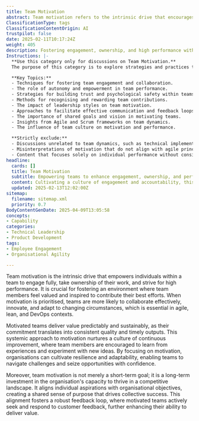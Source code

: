 ```yaml
---
title: Team Motivation
abstract: Team motivation refers to the intrinsic drive that encourages individuals within a team to engage fully, take ownership of their responsibilities, and pursue high performance. It originates from the need to create an environment where team members feel valued and inspired, which is particularly important in agile, lean, and DevOps frameworks. Prioritising motivation leads to enhanced collaboration, innovation, and adaptability, enabling teams to respond effectively to changing circumstances. Motivated teams are capable of delivering value consistently and sustainably, as their commitment results in high-quality outputs and timely delivery. This focus on motivation fosters a culture of continuous improvement, encouraging team members to learn from experiences and experiment with new ideas. Furthermore, team motivation is a long-term investment that aligns individual aspirations with organisational goals, creating a shared sense of purpose that drives collective success. This alignment not only enhances team resilience and adaptability but also establishes a robust feedback loop, where motivated teams actively seek and respond to customer feedback, thereby improving their capacity to deliver value in a competitive landscape.
ClassificationType: tags
ClassificationContentOrigin: AI
trustpilot: false
date: 2025-02-11T10:17:24Z
weight: 405
description: Fostering engagement, ownership, and high performance within agile teams.
Instructions: |-
  **Use this category only for discussions on Team Motivation.**  
  The purpose of this category is to explore strategies and practices that enhance engagement, ownership, and high performance within agile teams. It focuses on the psychological and social aspects that drive team dynamics and individual contributions in an agile environment.

  **Key Topics:**
  - Techniques for fostering team engagement and collaboration.
  - The role of autonomy and empowerment in team performance.
  - Strategies for building trust and psychological safety within teams.
  - Methods for recognising and rewarding team contributions.
  - The impact of leadership styles on team motivation.
  - Approaches to facilitate effective communication and feedback loops.
  - The importance of shared goals and vision in motivating teams.
  - Insights from Agile and Scrum frameworks on team dynamics.
  - The influence of team culture on motivation and performance.

  **Strictly exclude:**
  - Discussions unrelated to team dynamics, such as technical implementation details or tools without a motivational context.
  - Misinterpretations of motivation that do not align with agile principles or the original theories of team dynamics.
  - Content that focuses solely on individual performance without considering the team context.
headline:
  cards: []
  title: Team Motivation
  subtitle: Empowering teams to enhance engagement, ownership, and performance through effective collaboration and continuous improvement.
  content: Cultivating a culture of engagement and accountability, this classification explores strategies to enhance team dynamics and performance. Posts should delve into collaboration techniques, motivation theories, feedback mechanisms, and the impact of organisational structures on team effectiveness, drawing insights from various management and complexity frameworks.
  updated: 2025-02-13T12:02:00Z
sitemap:
  filename: sitemap.xml
  priority: 0.7
BodyContentGenDate: 2025-04-09T13:05:58
concepts:
- Capability
categories:
- Technical Leadership
- Product Development
tags:
- Employee Engagement
- Organisational Agility

---
```

Team motivation is the intrinsic drive that empowers individuals within a team to engage fully, take ownership of their work, and strive for high performance. It is crucial for fostering an environment where team members feel valued and inspired to contribute their best efforts. When motivation is prioritised, teams are more likely to collaborate effectively, innovate, and adapt to changing circumstances, which is essential in agile, lean, and DevOps contexts.

Motivated teams deliver value predictably and sustainably, as their commitment translates into consistent quality and timely outputs. This systemic approach to motivation nurtures a culture of continuous improvement, where team members are encouraged to learn from experiences and experiment with new ideas. By focusing on motivation, organisations can cultivate resilience and adaptability, enabling teams to navigate challenges and seize opportunities with confidence.

Moreover, team motivation is not merely a short-term goal; it is a long-term investment in the organisation's capacity to thrive in a competitive landscape. It aligns individual aspirations with organisational objectives, creating a shared sense of purpose that drives collective success. This alignment fosters a robust feedback loop, where motivated teams actively seek and respond to customer feedback, further enhancing their ability to deliver value.
